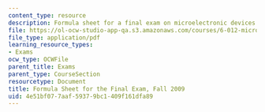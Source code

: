 ```yaml
---
content_type: resource
description: Formula sheet for a final exam on microelectronic devices and circuits.
file: https://ol-ocw-studio-app-qa.s3.amazonaws.com/courses/6-012-microelectronic-devices-and-circuits-fall-2009/4e51bf077aaf59379bc1409f161dfa89_MIT6_012F09_final_formula.pdf
file_type: application/pdf
learning_resource_types:
- Exams
ocw_type: OCWFile
parent_title: Exams
parent_type: CourseSection
resourcetype: Document
title: Formula Sheet for the Final Exam, Fall 2009
uid: 4e51bf07-7aaf-5937-9bc1-409f161dfa89
---
```

